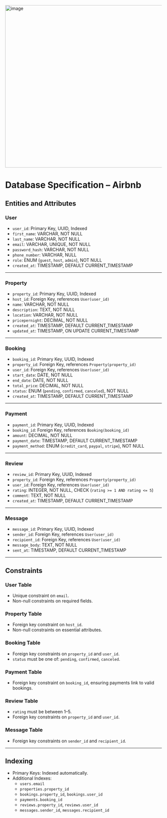 <img width="1245" height="522" alt="image" src="https://github.com/user-attachments/assets/12760da3-6c44-4d77-97e2-b42713313883" />

# Database Specification – Airbnb

## Entities and Attributes

### **User**
- `user_id`: Primary Key, UUID, Indexed  
- `first_name`: VARCHAR, NOT NULL  
- `last_name`: VARCHAR, NOT NULL  
- `email`: VARCHAR, UNIQUE, NOT NULL  
- `password_hash`: VARCHAR, NOT NULL  
- `phone_number`: VARCHAR, NULL  
- `role`: ENUM (`guest`, `host`, `admin`), NOT NULL  
- `created_at`: TIMESTAMP, DEFAULT CURRENT_TIMESTAMP  

---

### **Property**
- `property_id`: Primary Key, UUID, Indexed  
- `host_id`: Foreign Key, references `User(user_id)`  
- `name`: VARCHAR, NOT NULL  
- `description`: TEXT, NOT NULL  
- `location`: VARCHAR, NOT NULL  
- `pricepernight`: DECIMAL, NOT NULL  
- `created_at`: TIMESTAMP, DEFAULT CURRENT_TIMESTAMP  
- `updated_at`: TIMESTAMP, ON UPDATE CURRENT_TIMESTAMP  

---

### **Booking**
- `booking_id`: Primary Key, UUID, Indexed  
- `property_id`: Foreign Key, references `Property(property_id)`  
- `user_id`: Foreign Key, references `User(user_id)`  
- `start_date`: DATE, NOT NULL  
- `end_date`: DATE, NOT NULL  
- `total_price`: DECIMAL, NOT NULL  
- `status`: ENUM (`pending`, `confirmed`, `canceled`), NOT NULL  
- `created_at`: TIMESTAMP, DEFAULT CURRENT_TIMESTAMP  

---

### **Payment**
- `payment_id`: Primary Key, UUID, Indexed  
- `booking_id`: Foreign Key, references `Booking(booking_id)`  
- `amount`: DECIMAL, NOT NULL  
- `payment_date`: TIMESTAMP, DEFAULT CURRENT_TIMESTAMP  
- `payment_method`: ENUM (`credit_card`, `paypal`, `stripe`), NOT NULL  

---

### **Review**
- `review_id`: Primary Key, UUID, Indexed  
- `property_id`: Foreign Key, references `Property(property_id)`  
- `user_id`: Foreign Key, references `User(user_id)`  
- `rating`: INTEGER, NOT NULL, CHECK (`rating >= 1 AND rating <= 5`)  
- `comment`: TEXT, NOT NULL  
- `created_at`: TIMESTAMP, DEFAULT CURRENT_TIMESTAMP  

---

### **Message**
- `message_id`: Primary Key, UUID, Indexed  
- `sender_id`: Foreign Key, references `User(user_id)`  
- `recipient_id`: Foreign Key, references `User(user_id)`  
- `message_body`: TEXT, NOT NULL  
- `sent_at`: TIMESTAMP, DEFAULT CURRENT_TIMESTAMP  

---

## Constraints

### **User Table**
- Unique constraint on `email`.  
- Non-null constraints on required fields.  

### **Property Table**
- Foreign key constraint on `host_id`.  
- Non-null constraints on essential attributes.  

### **Booking Table**
- Foreign key constraints on `property_id` and `user_id`.  
- `status` must be one of: `pending`, `confirmed`, `canceled`.  

### **Payment Table**
- Foreign key constraint on `booking_id`, ensuring payments link to valid bookings.  

### **Review Table**
- `rating` must be between 1–5.  
- Foreign key constraints on `property_id` and `user_id`.  

### **Message Table**
- Foreign key constraints on `sender_id` and `recipient_id`.  

---

## Indexing
- Primary Keys: Indexed automatically.  
- Additional Indexes:  
  - `users.email`  
  - `properties.property_id`  
  - `bookings.property_id`, `bookings.user_id`  
  - `payments.booking_id`  
  - `reviews.property_id`, `reviews.user_id`  
  - `messages.sender_id`, `messages.recipient_id`  




